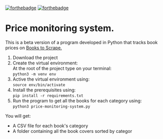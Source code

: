 [![forthebadge](https://forthebadge.com/images/badges/built-with-love.svg)](https://forthebadge.com)
[![forthebadge](https://forthebadge.com/images/badges/made-with-python.svg)](https://forthebadge.com)
# Price monitoring system.

This is a beta version of a program developed in Python that tracks book prices on [Books to Scrape.](https://books.toscrape.com/index.html)

1. Download the project
2. Create the virtual environment:  
    At the root of the project type on your terminal:  
    `python3 -m venv env`
3. Active the virtual environment using:  
    `source env/bin/activate`
4. Install the prerequisites using:  
    `pip install -r requirements.txt`
5. Run the program to get all the books for each category using:  
    `python3 price-monitoring-system.py`

You will get:
* A CSV file for each book's category
* A folder containing all the book covers sorted by categor
